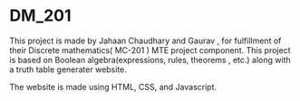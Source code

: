 # DM_201

This project is made by Jahaan Chaudhary and Gaurav , for fulfillment of their Discrete mathematics( MC-201 ) MTE project component.
This project is based on Boolean algebra(expressions, rules, theorems , etc.) along with a truth table generater website. 

The website is made using  HTML, CSS, and Javascript.



